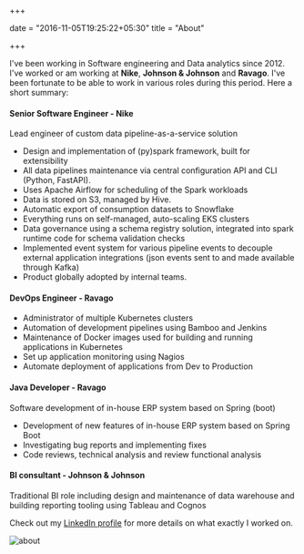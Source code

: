 +++

date = "2016-11-05T19:25:22+05:30"
title = "About"

+++

I've been working in Software engineering and Data analytics since 2012. I've worked or am working at **Nike**, **Johnson & Johnson** and **Ravago**. I've been fortunate to be able to work in various roles during this period. Here a short summary:

#### Senior Software Engineer - Nike


Lead engineer of custom data pipeline-as-a-service solution 

* Design and implementation of (py)spark framework, built for extensibility
* All data pipelines maintenance via central configuration API and CLI (Python, FastAPI).
* Uses Apache Airflow for scheduling of the Spark workloads
* Data is stored on S3, managed by Hive.
* Automatic export of consumption datasets to Snowflake
* Everything runs on self-managed, auto-scaling EKS clusters
* Data governance using a schema registry solution, integrated into spark runtime code for schema validation checks
* Implemented event system for various pipeline events to decouple external application integrations (json events sent to and made available through Kafka)
* Product globally adopted by internal teams.

#### DevOps Engineer - Ravago

* Administrator of multiple Kubernetes clusters
* Automation of development pipelines using Bamboo and
Jenkins
* Maintenance of Docker images used for building and running
applications in Kubernetes
* Set up application monitoring using Nagios
* Automate deployment of applications from Dev to Production

#### Java Developer - Ravago

Software development of in-house ERP system based on Spring (boot)

* Development of new features of in-house ERP system based
on Spring Boot
* Investigating bug reports and implementing fixes
* Code reviews, technical analysis and review functional analysis

#### BI consultant - Johnson & Johnson

Traditional BI role including design and maintenance of data warehouse and building reporting tooling using Tableau and Cognos


Check out my [LinkedIn profile](https://www.linkedin.com/in/sven-hofstede-864a9656/) for more details on what exactly I worked on.

![about](/img/about/about.jpeg)
